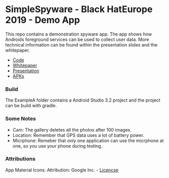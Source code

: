 # SimpleSpyware - Black HatEurope 2019 - Demo App 

This repo contains a demonstration spyware app. The app shows how Androids foreground services can be used to collect user data. More technical information can be found within the presentation slides and the whitepaper.

* [Code](https://github.com/7homasSutter/SimpleSpyware/releases)
* [Whitepaper](https://github.com/7homasSutter/SimpleSpyware/releases)
* [Presentation](https://github.com/7homasSutter/SimpleSpyware/releases)
* [APKs](https://github.com/7homasSutter/SimpleSpyware/releases)


### Build
The ExampleA folder contains a Android Studio 3.2 project and the project can be build with gradle.

### Some Notes

- Cam: The gallery deletes all the photos after 100 images.
- Location: Remember that GPS data uses a lot of battery power.
- Micrphone: Remeber that only one application can use the micrphone at one, so you use your phone during testing.



### Attributions 
App Material Icons: Attribution: Google Inc. - [Licencse](https://creativecommons.org/licenses/by/4.0/deed.en)
